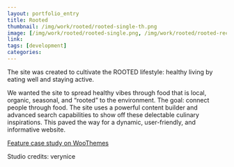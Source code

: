 ```yaml
---
layout: portfolio_entry
title: Rooted
thumbnail: /img/work/rooted/rooted-single-th.png
image: [/img/work/rooted/rooted-single.png, /img/work/rooted/rooted-recipes-all.png, /img/work/rooted/rooted-challenge.png]
link: 
tags: [development]
categories:
---
```


The site was created to cultivate the ROOTED lifestyle: healthy living by eating well and staying active. 

We wanted the site to spread healthy vibes through food that is local, organic, seasonal, and “rooted” to the environment. The goal: connect people through food. The site uses a powerful content builder and advanced search capabilities to show off these delectable culinary inspirations. This paved the way for a dynamic, user-friendly, and informative website.

[Feature case study on WooThemes](http://www.woothemes.com/2012/04/case-study-rooted/)

Studio credits: verynice